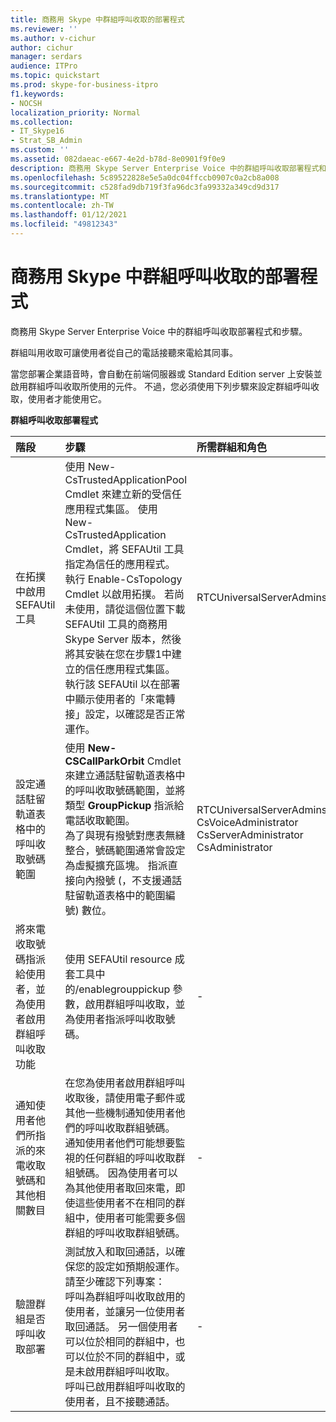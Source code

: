 ```yaml
---
title: 商務用 Skype 中群組呼叫收取的部署程式
ms.reviewer: ''
ms.author: v-cichur
author: cichur
manager: serdars
audience: ITPro
ms.topic: quickstart
ms.prod: skype-for-business-itpro
f1.keywords:
- NOCSH
localization_priority: Normal
ms.collection:
- IT_Skype16
- Strat_SB_Admin
ms.custom: ''
ms.assetid: 082daeac-e667-4e2d-b78d-8e0901f9f0e9
description: 商務用 Skype Server Enterprise Voice 中的群組呼叫收取部署程式和步驟。
ms.openlocfilehash: 5c89522828e5e5a0dc04ffccb0907c0a2cb8a008
ms.sourcegitcommit: c528fad9db719f3fa96dc3fa99332a349cd9d317
ms.translationtype: MT
ms.contentlocale: zh-TW
ms.lasthandoff: 01/12/2021
ms.locfileid: "49812343"
---
```

# <a name="deployment-process-for-group-call-pickup-in-skype-for-business"></a>商務用 Skype 中群組呼叫收取的部署程式
 
商務用 Skype Server Enterprise Voice 中的群組呼叫收取部署程式和步驟。
  
群組叫用收取可讓使用者從自己的電話接聽來電給其同事。 
  
 當您部署企業語音時，會自動在前端伺服器或 Standard Edition server 上安裝並啟用群組呼叫收取所使用的元件。 不過，您必須使用下列步驟來設定群組呼叫收取，使用者才能使用它。
  
**群組呼叫收取部署程式**

|**階段**|**步驟**|**所需群組和角色**|**部署文件**|
|:-----|:-----|:-----|:-----|
|在拓撲中啟用 SEFAUtil 工具|使用 New-CsTrustedApplicationPool Cmdlet 來建立新的受信任應用程式集區。 使用 New-CsTrustedApplication Cmdlet，將 SEFAUtil 工具指定為信任的應用程式。 執行 Enable-CsTopology Cmdlet 以啟用拓撲。 若尚未使用，請從這個位置下載 SEFAUtil 工具的商務用 Skype Server 版本，然後將其安裝在您在步驟1中建立的信任應用程式集區。 執行該 SEFAUtil 以在部署中顯示使用者的「來電轉接」設定，以確認是否正常運作。 |RTCUniversalServerAdmins  <br/> |[在商務用 Skype 中部署 SEFAUtil 工具](deploy-the-sefautil-tool.md) <br/> [New-CsTrustedApplicationPool](https://docs.microsoft.com/powershell/module/skype/new-cstrustedapplicationpool?view=skype-ps) </br>[New-CsTrustedApplication](https://docs.microsoft.com/powershell/module/skype/new-cstrustedapplication?view=skype-ps)</br>[Enable-CsTopology](https://docs.microsoft.com/powershell/module/skype/enable-cstopology?view=skype-ps) <br/> [商務用 Skype Server 2015 資源工具組工具檔](../../management-tools/resource-kit-tools.md)。  (用於商務用 Skype Server，您必須使用目前的工具版本，但是來自 Lync Server 2013 的檔仍適用。 )   <br/> |
|設定通話駐留軌道表格中的呼叫收取號碼範圍  <br/> |使用 **New-CSCallParkOrbit** Cmdlet 來建立通話駐留軌道表格中的呼叫收取號碼範圍，並將類型 **GroupPickup** 指派給電話收取範圍。  <br/> 為了與現有撥號對應表無縫整合，號碼範圍通常會設定為虛擬擴充區塊。 指派直接向內撥號 (，不支援通話駐留軌道表格中的範圍編號) 數位。  <br/> |RTCUniversalServerAdmins  <br/> CsVoiceAdministrator  <br/> CsServerAdministrator  <br/> CsAdministrator  <br/> |[在商務用 Skype 中建立或修改群組呼叫收取號碼範圍](create-or-modify-a-group-call-pickup-number-range.md) <br/> |
|將來電收取號碼指派給使用者，並為使用者啟用群組呼叫收取功能  <br/> |使用 SEFAUtil resource 成套工具中的/enablegrouppickup 參數，啟用群組呼叫收取，並為使用者指派呼叫收取號碼。  <br/> |-  <br/> |[在商務用 Skype 中為使用者啟用群組呼叫收取和指派群組號碼](enable-group-call-pickup-for-users-and-assign-a-group-number.md) <br/> |
|通知使用者他們所指派的來電收取號碼和其他相關數目  <br/> |在您為使用者啟用群組呼叫收取後，請使用電子郵件或其他一些機制通知使用者他們的呼叫收取群組號碼。 通知使用者他們可能想要監視的任何群組的呼叫收取群組號碼。 因為使用者可以為其他使用者取回來電，即使這些使用者不在相同的群組中，使用者可能需要多個群組的呼叫收取群組號碼。  <br/> |-  <br/> ||
|驗證群組是否呼叫收取部署  <br/> | 測試放入和取回通話，以確保您的設定如預期般運作。 請至少確認下列專案： <br/>  呼叫為群組呼叫收取啟用的使用者，並讓另一位使用者取回通話。 另一個使用者可以位於相同的群組中，也可以位於不同的群組中，或是未啟用群組呼叫收取。 <br/>  呼叫已啟用群組呼叫收取的使用者，且不接聽通話。 <br/> |-  <br/> ||
   

